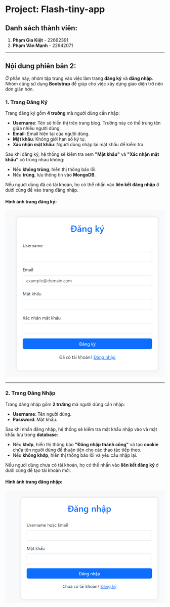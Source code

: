 # Project: Flash-tiny-app

## Danh sách thành viên:

1. **Phạm Gia Kiệt** - 22662391
2. **Phạm Văn Mạnh** - 22642071

---

## Nội dung phiên bản 2:

Ở phần này, nhóm tập trung vào việc làm trang **đăng ký** và **đăng nhập**. Nhóm cũng sử dụng **Bootstrap** để giúp cho việc xây dựng giao diện trở nên đơn giản hơn.

### 1. Trang Đăng Ký

Trang đăng ký gồm **4 trường** mà người dùng cần nhập:

- **Username**: Tên sẽ hiển thị trên trang blog. Trường này có thể trùng tên giữa nhiều người dùng.
- **Email**: Email hiện tại của người dùng.
- **Mật khẩu**: Không giới hạn số ký tự.
- **Xác nhận mật khẩu**: Người dùng nhập lại mật khẩu để kiểm tra.

Sau khi đăng ký, hệ thống sẽ kiểm tra xem **"Mật khẩu"** và **"Xác nhận mật khẩu"** có trùng nhau không:

- Nếu **không trùng**, hiển thị thông báo lỗi.
- Nếu **trùng**, lưu thông tin vào **MongoDB**.

Nếu người dùng đã có tài khoản, họ có thể nhấn vào **liên kết đăng nhập** ở dưới cùng để vào trang đăng nhập.

#### Hình ảnh trang đăng ký:
![Đăng ký](../public/images/v1_dangky.png)

---

### 2. Trang Đăng Nhập

Trang đăng nhập gồm **2 trường** mà người dùng cần nhập:

- **Username**: Tên người dùng.
- **Password**: Mật khẩu.

Sau khi nhấn đăng nhập, hệ thống sẽ kiểm tra mật khẩu nhập vào và mật khẩu lưu trong **database**:

- Nếu **khớp**, hiển thị thông báo **"Đăng nhập thành công"** và tạo **cookie** chứa tên người dùng để thuận tiện cho các thao tác tiếp theo.
- Nếu **không khớp**, hiển thị thông báo lỗi và yêu cầu nhập lại.

Nếu người dùng chưa có tài khoản, họ có thể nhấn vào **liên kết đăng ký** ở dưới cùng để tạo tài khoản mới.

#### Hình ảnh trang đăng nhập:
![Đăng nhập](../public/images/v1_dangnhap.png)


